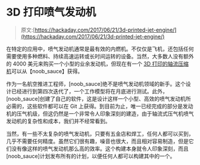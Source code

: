 # 3D 打印喷气发动机

> 原文:[https://hackaday.com/2017/06/21/3d-printed-jet-engine/](https://hackaday.com/2017/06/21/3d-printed-jet-engine/)

在特定的应用中，喷气发动机通常是最有效的内燃机。不仅仅是飞机，还包括任何需要使用多种燃料、持续高速运转或长时间运转的设备。当然，大多数人没有额外的 4000 美元来购买一个小型的业余发动机，但现在有一个 [3D 打印的轴流压缩机](https://hackaday.io/project/21569-3d-printed-axial-compressor,)可以从【noob_sauce】获得。

作为一名航空推进工程师，[noob_sauce]绝不是喷气发动机领域的新手。这个设计已经进行到第四次迭代了，一个工作模型将在月底进行测试。此外，[noob_sauce]创建了自己的软件，这是设计这样一个小型、高效的喷气发动机所必需的，这些软件都可以在 Git 上获得。到目前为止，唯一已经完成的部分是发动机的压气机级，但这仍然是一个非常令人印象深刻的建造，由于轴流式压气机喷气发动机的复杂性和成本，我们并不经常看到。

当然，有一些不太复杂的喷气发动机，只要有五金店和焊工，任何人都可以买到，几乎不需要任何精度。虽然它们很有趣，噪音也很大，而且相对容易制造，但是它们没有像这样的喷气发动机那么高的效率。这个构建本身就令人印象深刻，而且[noob_sauce]计划发布所有的计划，以便任何人都可以构建其中的一个。